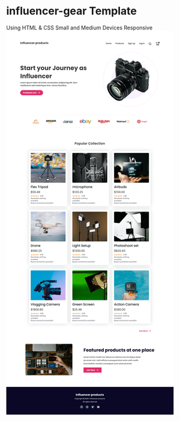 # influencer-gear Template

Using HTML & CSS Small and Medium Devices Responsive
<img src="influencer-gears.png" alt="">
